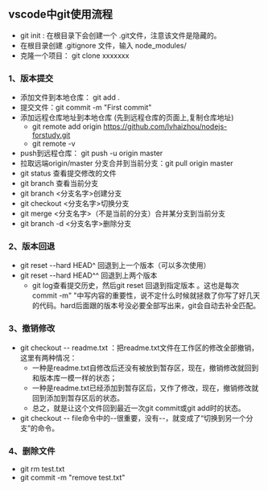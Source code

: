## vscode中git使用流程  
* git init : 在根目录下会创建一个 .git文件，注意该文件是隐藏的。
* 在根目录创建 .gitignore 文件，输入 node_modules/
* 克隆一个项目： git clone xxxxxxx

### 1、版本提交  
* 添加文件到本地仓库： git  add .
* 提交文件：git commit -m "First commit"
* 添加远程仓库地址到本地仓库  (先到远程仓库的页面上,复制仓库地址)
    * git remote add origin https://github.com/lvhaizhou/nodejs-forstudy.git
    * git remote -v
* push到远程仓库：  git push -u origin master
* 拉取远端origin/master 分支合并到当前分支：git pull origin master
* git status 查看提交修改的文件
* git branch 查看当前分支
* git branch <分支名字>创建分支
* git checkout <分支名字>切换分支
* git merge <分支名字>（不是当前的分支）合并某分支到当前分支
* git branch -d <分支名字>删除分支

### 2、版本回退  
* git reset --hard HEAD^  回退到上一个版本（可以多次使用）
* git reset --hard HEAD^^  回退到上两个版本  
    * git log查看提交历史，然后git reset 回退到指定版本 。这也是每次commit -m" "中写内容的重要性，说不定什么时候就拯救了你写了好几天的代码。hard后面跟的版本号没必要全部写出来，git会自动去补全匹配。

### 3、撤销修改  
* git checkout -- readme.txt  ：把readme.txt文件在工作区的修改全部撤销，这里有两种情况：
    * 一种是readme.txt自修改后还没有被放到暂存区，现在，撤销修改就回到和版本库一模一样的状态；
    * 一种是readme.txt已经添加到暂存区后，又作了修改，现在，撤销修改就回到添加到暂存区后的状态。
    * 总之，就是让这个文件回到最近一次git commit或git add时的状态。
* git checkout -- file命令中的--很重要，没有--，就变成了“切换到另一个分支”的命令。

### 4、删除文件  
* git rm test.txt
* git commit -m "remove test.txt"
